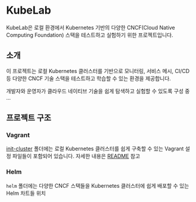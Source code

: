 # KubeLab

KubeLab은 로컬 환경에서 Kubernetes 기반의 다양한 CNCF(Cloud Native Computing Foundation) 스택을 테스트하고 실험하기 위한 프로젝트입니다.

## 소개

이 프로젝트는 로컬 Kubernetes 클러스터를 기반으로 모니터링, 서비스 메시, CI/CD 등 다양한 CNCF 기술 스택을 테스트하고 학습할 수 있는 환경을 제공합니다. 

개발자와 운영자가 클라우드 네이티브 기술을 쉽게 탐색하고 실험할 수 있도록 구성 중 ... 

## 프로젝트 구조

### Vagrant

[init-cluster](./init-cluster/) 폴더에는 로컬 Kubernetes 클러스터를 쉽게 구축할 수 있는 Vagrant 설정 파일들이 포함되어 있습니다. 자세한 내용은 [README](./init-cluster/README.md) 참고 

### Helm

`helm` 폴더에는 다양한 CNCF 스택들을 Kubernetes 클러스터에 쉽게 배포할 수 있는 Helm 차트들 위치

